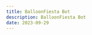 ```yaml
---
title: BalloonFiesta Bot
description: BalloonFiesta Bot
date: 2023-09-29
---
```

<script setup>
import BalloonFiestaBot from '../.vitepress/theme/components/bot/BalloonFiestaBot.vue';
</script>
<BalloonFiestaBot />


